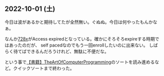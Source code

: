 ## 2022-10-01 (土)

今日は波があるかと期待してたが全然無い。ぐぬぬ。今日は何やったもんかなぁ。

なんか[728x](728x.md)がAccess expiredとなっている。確かにそろそろexpireする時期ではあったのだが、
self pacedなのでもう一回enrollしたいのに出来ない。
しばらく待てばできるんだろうけれど、無駄に不便だな。

という事で[【書籍】TheArtOfComputerProgramming](【書籍】TheArtOfComputerProgramming.md)のソートを読み進めるなど。クイックソートまで終わった。